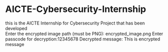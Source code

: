 # AICTE-Cybersecurity-Internship
this is the AICTE Internship for Cybersecurity Project that has been developed<br>
Enter the encrypted image path (must be PNG): encrypted_image.png Enter passcode for decryption:12345678 Decrypted message: This is encrypted message
